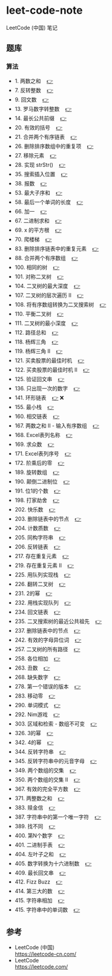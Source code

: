 # leet-code-note #

LeetCode (中国) 笔记

## <a id="problemSet"></a>题库 ##

### <a id="problemSet.algorithm"></a>算法 ###

* 1\. <a id="problemSet.algorithm.twoSum"></a>两数之和&nbsp;&nbsp;&nbsp;&nbsp;[:point_right:][problemSet.algorithm.twoSum]
* 7\. <a id="problemSet.algorithm.reverseInteger"></a>反转整数&nbsp;&nbsp;&nbsp;&nbsp;[:point_right:][problemSet.algorithm.reverseInteger]
* 9\. <a id="problemSet.algorithm.palindromeNumber"></a>回文数&nbsp;&nbsp;&nbsp;&nbsp;[:point_right:][problemSet.algorithm.palindromeNumber]
* 13\. <a id="problemSet.algorithm.romanToInteger"></a>罗马数字转整数&nbsp;&nbsp;&nbsp;&nbsp;[:point_right:][problemSet.algorithm.romanToInteger]
* 14\. <a id="problemSet.algorithm.longestCommonPrefix"></a>最长公共前缀&nbsp;&nbsp;&nbsp;&nbsp;[:point_right:][problemSet.algorithm.longestCommonPrefix]
* 20\. <a id="problemSet.algorithm.validParentheses"></a>有效的括号&nbsp;&nbsp;&nbsp;&nbsp;[:point_right:][problemSet.algorithm.validParentheses]
* 21\. <a id="problemSet.algorithm.mergeTwoSortedLists"></a>合并两个有序链表&nbsp;&nbsp;&nbsp;&nbsp;[:point_right:][problemSet.algorithm.mergeTwoSortedLists]
* 26\. <a id="problemSet.algorithm.removeDuplicatesFromSortedArray"></a>删除排序数组中的重复项&nbsp;&nbsp;&nbsp;&nbsp;[:point_right:][problemSet.algorithm.removeDuplicatesFromSortedArray]
* 27\. <a id="problemSet.algorithm.removeElement"></a>移除元素&nbsp;&nbsp;&nbsp;&nbsp;[:point_right:][problemSet.algorithm.removeElement]
* 28\. <a id="problemSet.algorithm.implementStrstr"></a>实现 strStr()&nbsp;&nbsp;&nbsp;&nbsp;[:point_right:][problemSet.algorithm.implementStrstr]
* 35\. <a id="problemSet.algorithm.searchInsertPosition"></a>搜索插入位置&nbsp;&nbsp;&nbsp;&nbsp;[:point_right:][problemSet.algorithm.searchInsertPosition]
* 38\. <a id="problemSet.algorithm.countAndSay"></a>报数&nbsp;&nbsp;&nbsp;&nbsp;[:point_right:][problemSet.algorithm.countAndSay]
* 53\. <a id="problemSet.algorithm.maximumSubarray"></a>最大子序和&nbsp;&nbsp;&nbsp;&nbsp;[:point_right:][problemSet.algorithm.maximumSubarray]
* 58\. <a id="problemSet.algorithm.lengthOfLastWord"></a>最后一个单词的长度&nbsp;&nbsp;&nbsp;&nbsp;[:point_right:][problemSet.algorithm.lengthOfLastWord]
* 66\. <a id="problemSet.algorithm.plusOne"></a>加一&nbsp;&nbsp;&nbsp;&nbsp;[:point_right:][problemSet.algorithm.plusOne]
* 67\. <a id="problemSet.algorithm.addBinary"></a>二进制求和&nbsp;&nbsp;&nbsp;&nbsp;[:point_right:][problemSet.algorithm.addBinary]
* 69\. <a id="problemSet.algorithm.sqrtX"></a>x 的平方根&nbsp;&nbsp;&nbsp;&nbsp;[:point_right:][problemSet.algorithm.sqrtX]
* 70\. <a id="problemSet.algorithm.climbingStairs"></a>爬楼梯&nbsp;&nbsp;&nbsp;&nbsp;[:point_right:][problemSet.algorithm.climbingStairs]
* 83\. <a id="problemSet.algorithm.removeDuplicatesFromSortedList"></a>删除排序链表中的重复元素&nbsp;&nbsp;&nbsp;&nbsp;[:point_right:][problemSet.algorithm.removeDuplicatesFromSortedList]
* 88\. <a id="problemSet.algorithm.mergeSortedArray"></a>合并两个有序数组&nbsp;&nbsp;&nbsp;&nbsp;[:point_right:][problemSet.algorithm.mergeSortedArray]
* 100\. <a id="problemSet.algorithm.sameTree"></a>相同的树&nbsp;&nbsp;&nbsp;&nbsp;[:point_right:][problemSet.algorithm.sameTree]
* 101\. <a id="problemSet.algorithm.symmetricTree"></a>对称二叉树&nbsp;&nbsp;&nbsp;&nbsp;[:point_right:][problemSet.algorithm.symmetricTree]
* 104\. <a id="problemSet.algorithm.maximumDepthOfBinaryTree"></a>二叉树的最大深度&nbsp;&nbsp;&nbsp;&nbsp;[:point_right:][problemSet.algorithm.maximumDepthOfBinaryTree]
* 107\. <a id="problemSet.algorithm.binaryTreeLevelOrderTraversalII"></a>二叉树的层次遍历 II&nbsp;&nbsp;&nbsp;&nbsp;[:point_right:][problemSet.algorithm.binaryTreeLevelOrderTraversalII]
* 108\. <a id="problemSet.algorithm.convertSortedArrayToBinarySearchTree"></a>将有序数组转换为二叉搜索树&nbsp;&nbsp;&nbsp;&nbsp;[:point_right:][problemSet.algorithm.convertSortedArrayToBinarySearchTree]
* 110\. <a id="problemSet.algorithm.balancedBinaryTree"></a>平衡二叉树&nbsp;&nbsp;&nbsp;&nbsp;[:point_right:][problemSet.algorithm.balancedBinaryTree]
* 111\. <a id="problemSet.algorithm.minimumDepthOfBinaryTree"></a>二叉树的最小深度&nbsp;&nbsp;&nbsp;&nbsp;[:point_right:][problemSet.algorithm.minimumDepthOfBinaryTree]
* 112\. <a id="problemSet.algorithm.pathSum"></a>路径总和&nbsp;&nbsp;&nbsp;&nbsp;[:point_right:][problemSet.algorithm.pathSum]
* 118\. <a id="problemSet.algorithm.pascalsTriangle"></a>杨辉三角&nbsp;&nbsp;&nbsp;&nbsp;[:point_right:][problemSet.algorithm.pascalsTriangle]
* 119\. <a id="problemSet.algorithm.pascalsTriangleII"></a>杨辉三角 II&nbsp;&nbsp;&nbsp;&nbsp;[:point_right:][problemSet.algorithm.pascalsTriangleII]
* 121\. <a id="problemSet.algorithm.bestTimeToBuyAndSellStock"></a>买卖股票的最佳时机&nbsp;&nbsp;&nbsp;&nbsp;[:point_right:][problemSet.algorithm.bestTimeToBuyAndSellStock]
* 122\. <a id="problemSet.algorithm.bestTimeToBuyAndSellStockII"></a>买卖股票的最佳时机 II&nbsp;&nbsp;&nbsp;&nbsp;[:point_right:][problemSet.algorithm.bestTimeToBuyAndSellStockII]
* 125\. <a id="problemSet.algorithm.validPalindrome"></a>验证回文串&nbsp;&nbsp;&nbsp;&nbsp;[:point_right:][problemSet.algorithm.validPalindrome]
* 136\. <a id="problemSet.algorithm.singleNumber"></a>只出现一次的数字&nbsp;&nbsp;&nbsp;&nbsp;[:point_right:][problemSet.algorithm.singleNumber]
* 141\. <a id="problemSet.algorithm.linkedListCycle"></a>环形链表&nbsp;&nbsp;&nbsp;&nbsp;[:point_right:][problemSet.algorithm.linkedListCycle] :x:
* 155\. <a id="problemSet.algorithm.minStack"></a>最小栈&nbsp;&nbsp;&nbsp;&nbsp;[:point_right:][problemSet.algorithm.minStack]
* 160\. <a id="problemSet.algorithm.intersectionOfTwoLinkedLists"></a>相交链表&nbsp;&nbsp;&nbsp;&nbsp;[:point_right:][problemSet.algorithm.intersectionOfTwoLinkedLists]
* 167\. <a id="problemSet.algorithm.twoSumIIInputArrayIsSorted"></a>两数之和 II - 输入有序数组&nbsp;&nbsp;&nbsp;&nbsp;[:point_right:][problemSet.algorithm.twoSumIIInputArrayIsSorted]
* 168\. <a id="problemSet.algorithm.excelSheetColumnTitle"></a>Excel表列名称&nbsp;&nbsp;&nbsp;&nbsp;[:point_right:][problemSet.algorithm.excelSheetColumnTitle]
* 169\. <a id="problemSet.algorithm.majorityElement"></a>求众数&nbsp;&nbsp;&nbsp;&nbsp;[:point_right:][problemSet.algorithm.majorityElement]
* 171\. <a id="problemSet.algorithm.excelSheetColumnNumber"></a>Excel表列序号&nbsp;&nbsp;&nbsp;&nbsp;[:point_right:][problemSet.algorithm.excelSheetColumnNumber]
* 172\. <a id="problemSet.algorithm.factorialTrailingZeroes"></a>阶乘后的零&nbsp;&nbsp;&nbsp;&nbsp;[:point_right:][problemSet.algorithm.factorialTrailingZeroes]
* 189\. <a id="problemSet.algorithm.rotateArray"></a>旋转数组&nbsp;&nbsp;&nbsp;&nbsp;[:point_right:][problemSet.algorithm.rotateArray]
* 190\. <a id="problemSet.algorithm.reverseBits"></a>颠倒二进制位&nbsp;&nbsp;&nbsp;&nbsp;[:point_right:][problemSet.algorithm.reverseBits]
* 191\. <a id="problemSet.algorithm.numberOf1Bits"></a>位1的个数&nbsp;&nbsp;&nbsp;&nbsp;[:point_right:][problemSet.algorithm.numberOf1Bits]
* 198\. <a id="problemSet.algorithm.houseRobber"></a>打家劫舍&nbsp;&nbsp;&nbsp;&nbsp;[:point_right:][problemSet.algorithm.houseRobber]
* 202\. <a id="problemSet.algorithm.happyNumber"></a>快乐数&nbsp;&nbsp;&nbsp;&nbsp;[:point_right:][problemSet.algorithm.happyNumber]
* 203\. <a id="problemSet.algorithm.removeLinkedListElements"></a>删除链表中的节点&nbsp;&nbsp;&nbsp;&nbsp;[:point_right:][problemSet.algorithm.removeLinkedListElements]
* 204\. <a id="problemSet.algorithm.countPrimes"></a>计数质数&nbsp;&nbsp;&nbsp;&nbsp;[:point_right:][problemSet.algorithm.countPrimes]
* 205\. <a id="problemSet.algorithm.isomorphicStrings"></a>同构字符串&nbsp;&nbsp;&nbsp;&nbsp;[:point_right:][problemSet.algorithm.isomorphicStrings]
* 206\. <a id="problemSet.algorithm.reverseLinkedList"></a>反转链表&nbsp;&nbsp;&nbsp;&nbsp;[:point_right:][problemSet.algorithm.reverseLinkedList]
* 217\. <a id="problemSet.algorithm.containsDuplicate"></a>存在重复元素&nbsp;&nbsp;&nbsp;&nbsp;[:point_right:][problemSet.algorithm.containsDuplicate]
* 219\. <a id="problemSet.algorithm.containsDuplicateII"></a>存在重复元素 II&nbsp;&nbsp;&nbsp;&nbsp;[:point_right:][problemSet.algorithm.containsDuplicateII]
* 225\. <a id="problemSet.algorithm.implementStackUsingQueues"></a>用队列实现栈&nbsp;&nbsp;&nbsp;&nbsp;[:point_right:][problemSet.algorithm.implementStackUsingQueues]
* 226\. <a id="problemSet.algorithm.invertBinaryTree"></a>翻转二叉树&nbsp;&nbsp;&nbsp;&nbsp;[:point_right:][problemSet.algorithm.invertBinaryTree]
* 231\. <a id="problemSet.algorithm.powerOfTwo"></a>2的幂&nbsp;&nbsp;&nbsp;&nbsp;[:point_right:][problemSet.algorithm.powerOfTwo]
* 232\. <a id="problemSet.algorithm.implementQueueUsingStacks"></a>用栈实现队列&nbsp;&nbsp;&nbsp;&nbsp;[:point_right:][problemSet.algorithm.implementQueueUsingStacks]
* 234\. <a id="problemSet.algorithm.palindromeLinkedList"></a>回文链表&nbsp;&nbsp;&nbsp;&nbsp;[:point_right:][problemSet.algorithm.palindromeLinkedList]
* 235\. <a id="problemSet.algorithm.lowestCommonAncestorOfABinarySearchTree"></a>二叉搜索树的最近公共祖先&nbsp;&nbsp;&nbsp;&nbsp;[:point_right:][problemSet.algorithm.lowestCommonAncestorOfABinarySearchTree]
* 237\. <a id="problemSet.algorithm.deleteNodeInALinkedList"></a>删除链表中的节点&nbsp;&nbsp;&nbsp;&nbsp;[:point_right:][problemSet.algorithm.deleteNodeInALinkedList]
* 242\. <a id="problemSet.algorithm.validAnagram"></a>有效的字母异位词&nbsp;&nbsp;&nbsp;&nbsp;[:point_right:][problemSet.algorithm.validAnagram]
* 257\. <a id="problemSet.algorithm.binaryTreePaths"></a>二叉树的所有路径&nbsp;&nbsp;&nbsp;&nbsp;[:point_right:][problemSet.algorithm.binaryTreePaths]
* 258\. <a id="problemSet.algorithm.addDigits"></a>各位相加&nbsp;&nbsp;&nbsp;&nbsp;[:point_right:][problemSet.algorithm.addDigits]
* 263\. <a id="problemSet.algorithm.uglyNumber"></a>丑数&nbsp;&nbsp;&nbsp;&nbsp;[:point_right:][problemSet.algorithm.uglyNumber]
* 268\. <a id="problemSet.algorithm.missingNumber"></a>缺失数字&nbsp;&nbsp;&nbsp;&nbsp;[:point_right:][problemSet.algorithm.missingNumber]
* 278\. <a id="problemSet.algorithm.firstBadVersion"></a>第一个错误的版本&nbsp;&nbsp;&nbsp;&nbsp;[:point_right:][problemSet.algorithm.firstBadVersion]
* 283\. <a id="problemSet.algorithm.moveZeroes"></a>移动零&nbsp;&nbsp;&nbsp;&nbsp;[:point_right:][problemSet.algorithm.moveZeroes]
* 290\. <a id="problemSet.algorithm.wordPattern"></a>单词模式&nbsp;&nbsp;&nbsp;&nbsp;[:point_right:][problemSet.algorithm.wordPattern]
* 292\. <a id="problemSet.algorithm.nimGame"></a>Nim游戏&nbsp;&nbsp;&nbsp;&nbsp;[:point_right:][problemSet.algorithm.nimGame]
* 303\. <a id="problemSet.algorithm.rangeSumQuery-Immutable"></a>区域和检索 - 数组不可变&nbsp;&nbsp;&nbsp;&nbsp;[:point_right:][problemSet.algorithm.rangeSumQuery-Immutable]
* 326\. <a id="problemSet.algorithm.powerOfThree"></a>3的幂&nbsp;&nbsp;&nbsp;&nbsp;[:point_right:][problemSet.algorithm.powerOfThree]
* 342\. <a id="problemSet.algorithm.powerOfFour"></a>4的幂&nbsp;&nbsp;&nbsp;&nbsp;[:point_right:][problemSet.algorithm.powerOfFour]
* 344\. <a id="problemSet.algorithm.reverseString"></a>反转字符串&nbsp;&nbsp;&nbsp;&nbsp;[:point_right:][problemSet.algorithm.reverseString]
* 345\. <a id="problemSet.algorithm.reverseVowelsOfAString"></a>反转字符串中的元音字母&nbsp;&nbsp;&nbsp;&nbsp;[:point_right:][problemSet.algorithm.reverseVowelsOfAString]
* 349\. <a id="problemSet.algorithm.intersectionOfTwoArrays"></a>两个数组的交集&nbsp;&nbsp;&nbsp;&nbsp;[:point_right:][problemSet.algorithm.intersectionOfTwoArrays]
* 350\. <a id="problemSet.algorithm.intersectionOfTwoArraysII"></a>两个数组的交集 II&nbsp;&nbsp;&nbsp;&nbsp;[:point_right:][problemSet.algorithm.intersectionOfTwoArraysII]
* 367\. <a id="problemSet.algorithm.validPerfectSquare"></a>有效的完全平方数&nbsp;&nbsp;&nbsp;&nbsp;[:point_right:][problemSet.algorithm.validPerfectSquare]
* 371\. <a id="problemSet.algorithm.sumOfTwoIntegers"></a>两整数之和&nbsp;&nbsp;&nbsp;&nbsp;[:point_right:][problemSet.algorithm.sumOfTwoIntegers]
* 383\. <a id="problemSet.algorithm.ransomNote"></a>赎金信&nbsp;&nbsp;&nbsp;&nbsp;[:point_right:][problemSet.algorithm.ransomNote]
* 387\. <a id="problemSet.algorithm.firstUniqueCharacterInAString"></a>字符串中的第一个唯一字符&nbsp;&nbsp;&nbsp;&nbsp;[:point_right:][problemSet.algorithm.firstUniqueCharacterInAString]
* 389\. <a id="problemSet.algorithm.findTheDifference"></a>找不同&nbsp;&nbsp;&nbsp;&nbsp;[:point_right:][problemSet.algorithm.findTheDifference]
* 400\. <a id="problemSet.algorithm.nthDigit"></a>第N个数字&nbsp;&nbsp;&nbsp;&nbsp;[:point_right:][problemSet.algorithm.nthDigit]
* 401\. <a id="problemSet.algorithm.binaryWatch"></a>二进制手表&nbsp;&nbsp;&nbsp;&nbsp;[:point_right:][problemSet.algorithm.binaryWatch]
* 404\. <a id="problemSet.algorithm.sumOfLeftLeaves"></a>左叶子之和&nbsp;&nbsp;&nbsp;&nbsp;[:point_right:][problemSet.algorithm.sumOfLeftLeaves]
* 405\. <a id="problemSet.algorithm.convertANumberToHexadecimal"></a>数字转换为十六进制数&nbsp;&nbsp;&nbsp;&nbsp;[:point_right:][problemSet.algorithm.convertANumberToHexadecimal]
* 409\. <a id="problemSet.algorithm.longestPalindrome"></a>最长回文串&nbsp;&nbsp;&nbsp;&nbsp;[:point_right:][problemSet.algorithm.longestPalindrome]
* 412\. <a id="problemSet.algorithm.fizzBuzz"></a>Fizz Buzz&nbsp;&nbsp;&nbsp;&nbsp;[:point_right:][problemSet.algorithm.fizzBuzz]
* 414\. <a id="problemSet.algorithm.thirdMaximumNumber"></a>第三大的数&nbsp;&nbsp;&nbsp;&nbsp;[:point_right:][problemSet.algorithm.thirdMaximumNumber]
* 415\. <a id="problemSet.algorithm.addStrings"></a>字符串相加&nbsp;&nbsp;&nbsp;&nbsp;[:point_right:][problemSet.algorithm.addStrings]
* 415\. <a id="problemSet.algorithm.numberOfSegmentsInAString"></a>字符串中的单词数&nbsp;&nbsp;&nbsp;&nbsp;[:point_right:][problemSet.algorithm.numberOfSegmentsInAString]

## 参考 ##

* LeetCode (中国)  
  <https://leetcode-cn.com/>
* LeetCode  
  <https://leetcode.com/>

<!-- 链接 开始 -->
[problemSet.algorithm.twoSum]: problemSet/algorithm/twoSum.md#twoSum "两数之和"
[problemSet.algorithm.reverseInteger]: problemSet/algorithm/reverseInteger.md#reverseInteger "反转整数"
[problemSet.algorithm.palindromeNumber]: problemSet/algorithm/palindromeNumber.md#palindromeNumber "回文数"
[problemSet.algorithm.romanToInteger]: problemSet/algorithm/romanToInteger.md#romanToInteger "罗马数字转整数"
[problemSet.algorithm.longestCommonPrefix]: problemSet/algorithm/longestCommonPrefix.md#longestCommonPrefix "最长公共前缀"
[problemSet.algorithm.validParentheses]: problemSet/algorithm/validParentheses.md#validParentheses "有效的括号"
[problemSet.algorithm.mergeTwoSortedLists]: problemSet/algorithm/mergeTwoSortedLists.md#mergeTwoSortedLists "合并两个有序链表"
[problemSet.algorithm.removeDuplicatesFromSortedArray]: problemSet/algorithm/removeDuplicatesFromSortedArray.md#removeDuplicatesFromSortedArray "删除排序数组中的重复项"
[problemSet.algorithm.removeElement]: problemSet/algorithm/removeElement.md#removeElement "移除元素"
[problemSet.algorithm.implementStrstr]: problemSet/algorithm/implementStrstr.md#implementStrstr "实现 strStr()"
[problemSet.algorithm.searchInsertPosition]: problemSet/algorithm/searchInsertPosition.md#searchInsertPosition "搜索插入位置"
[problemSet.algorithm.countAndSay]: problemSet/algorithm/countAndSay.md#countAndSay "报数"
[problemSet.algorithm.maximumSubarray]: problemSet/algorithm/maximumSubarray.md#maximumSubarray "最大子序和"
[problemSet.algorithm.lengthOfLastWord]: problemSet/algorithm/lengthOfLastWord.md#lengthOfLastWord "最后一个单词的长度"
[problemSet.algorithm.plusOne]: problemSet/algorithm/plusOne.md#plusOne "加一"
[problemSet.algorithm.addBinary]: problemSet/algorithm/addBinary.md#addBinary "二进制求和"
[problemSet.algorithm.sqrtX]: problemSet/algorithm/sqrtX.md#sqrtX "x 的平方根"
[problemSet.algorithm.climbingStairs]: problemSet/algorithm/climbingStairs.md#climbingStairs "爬楼梯"
[problemSet.algorithm.removeDuplicatesFromSortedList]: problemSet/algorithm/removeDuplicatesFromSortedList.md#removeDuplicatesFromSortedList "删除排序链表中的重复元素"
[problemSet.algorithm.mergeSortedArray]: problemSet/algorithm/mergeSortedArray.md#mergeSortedArray "合并两个有序数组"
[problemSet.algorithm.sameTree]: problemSet/algorithm/sameTree.md#sameTree "相同的树"
[problemSet.algorithm.symmetricTree]: problemSet/algorithm/symmetricTree.md#symmetricTree "对称二叉树"
[problemSet.algorithm.maximumDepthOfBinaryTree]: problemSet/algorithm/maximumDepthOfBinaryTree.md#maximumDepthOfBinaryTree "二叉树的最大深度"
[problemSet.algorithm.binaryTreeLevelOrderTraversalII]: problemSet/algorithm/binaryTreeLevelOrderTraversalII.md#binaryTreeLevelOrderTraversalII "二叉树的层次遍历 II"
[problemSet.algorithm.convertSortedArrayToBinarySearchTree]: problemSet/algorithm/convertSortedArrayToBinarySearchTree.md#convertSortedArrayToBinarySearchTree "将有序数组转换为二叉搜索树"
[problemSet.algorithm.balancedBinaryTree]: problemSet/algorithm/balancedBinaryTree.md#balancedBinaryTree "平衡二叉树"
[problemSet.algorithm.minimumDepthOfBinaryTree]: problemSet/algorithm/minimumDepthOfBinaryTree.md#minimumDepthOfBinaryTree "二叉树的最小深度"
[problemSet.algorithm.pathSum]: problemSet/algorithm/pathSum.md#pathSum "路径总和"
[problemSet.algorithm.pascalsTriangle]: problemSet/algorithm/pascalsTriangle.md#pascalsTriangle "杨辉三角"
[problemSet.algorithm.pascalsTriangleII]: problemSet/algorithm/pascalsTriangleII.md#pascalsTriangleII "杨辉三角 II"
[problemSet.algorithm.bestTimeToBuyAndSellStock]: problemSet/algorithm/bestTimeToBuyAndSellStock.md#bestTimeToBuyAndSellStock "买卖股票的最佳时机"
[problemSet.algorithm.bestTimeToBuyAndSellStockII]: problemSet/algorithm/bestTimeToBuyAndSellStockII.md#bestTimeToBuyAndSellStockII "买卖股票的最佳时机 II"
[problemSet.algorithm.validPalindrome]: problemSet/algorithm/validPalindrome.md#validPalindrome "验证回文串"
[problemSet.algorithm.singleNumber]: problemSet/algorithm/singleNumber.md#singleNumber "只出现一次的数字"
[problemSet.algorithm.linkedListCycle]: problemSet/algorithm/linkedListCycle.md#linkedListCycle "环形链表"
[problemSet.algorithm.minStack]: problemSet/algorithm/minStack.md#minStack "最小栈"
[problemSet.algorithm.intersectionOfTwoLinkedLists]: problemSet/algorithm/intersectionOfTwoLinkedLists.md#intersectionOfTwoLinkedLists "相交链表"
[problemSet.algorithm.twoSumIIInputArrayIsSorted]: problemSet/algorithm/twoSumIIInputArrayIsSorted.md#twoSumIIInputArrayIsSorted "两数之和 II - 输入有序数组"
[problemSet.algorithm.excelSheetColumnTitle]: problemSet/algorithm/excelSheetColumnTitle.md#excelSheetColumnTitle "Excel表列名称"
[problemSet.algorithm.majorityElement]: problemSet/algorithm/majorityElement.md#majorityElement "求众数"
[problemSet.algorithm.excelSheetColumnNumber]: problemSet/algorithm/excelSheetColumnNumber.md#excelSheetColumnNumber "Excel表列序号"
[problemSet.algorithm.factorialTrailingZeroes]: problemSet/algorithm/factorialTrailingZeroes.md#factorialTrailingZeroes "阶乘后的零"
[problemSet.algorithm.rotateArray]: problemSet/algorithm/rotateArray.md#rotateArray "旋转数组"
[problemSet.algorithm.reverseBits]: problemSet/algorithm/reverseBits.md#reverseBits "颠倒二进制位"
[problemSet.algorithm.numberOf1Bits]: problemSet/algorithm/numberOf1Bits.md#numberOf1Bits "位1的个数"
[problemSet.algorithm.houseRobber]: problemSet/algorithm/houseRobber.md#houseRobber "打家劫舍"
[problemSet.algorithm.happyNumber]: problemSet/algorithm/happyNumber.md#happyNumber "快乐数"
[problemSet.algorithm.removeLinkedListElements]: problemSet/algorithm/removeLinkedListElements.md#removeLinkedListElements "删除链表中的节点"
[problemSet.algorithm.countPrimes]: problemSet/algorithm/countPrimes.md#countPrimes "计数质数"
[problemSet.algorithm.isomorphicStrings]: problemSet/algorithm/isomorphicStrings.md#isomorphicStrings "同构字符串"
[problemSet.algorithm.reverseLinkedList]: problemSet/algorithm/reverseLinkedList.md#reverseLinkedList "反转链表"
[problemSet.algorithm.containsDuplicate]: problemSet/algorithm/containsDuplicate.md#containsDuplicate "存在重复元素"
[problemSet.algorithm.containsDuplicateII]: problemSet/algorithm/containsDuplicateII.md#containsDuplicateII "存在重复元素 II"
[problemSet.algorithm.implementStackUsingQueues]: problemSet/algorithm/implementStackUsingQueues.md#implementStackUsingQueues "用队列实现栈"
[problemSet.algorithm.invertBinaryTree]: problemSet/algorithm/invertBinaryTree.md#invertBinaryTree "翻转二叉树"
[problemSet.algorithm.powerOfTwo]: problemSet/algorithm/powerOfTwo.md#powerOfTwo "2的幂"
[problemSet.algorithm.implementQueueUsingStacks]: problemSet/algorithm/implementQueueUsingStacks.md#implementQueueUsingStacks "用栈实现队列"
[problemSet.algorithm.palindromeLinkedList]: problemSet/algorithm/palindromeLinkedList.md#palindromeLinkedList "用栈实现队列"
[problemSet.algorithm.lowestCommonAncestorOfABinarySearchTree]: problemSet/algorithm/lowestCommonAncestorOfABinarySearchTree.md#lowestCommonAncestorOfABinarySearchTree "二叉搜索树的最近公共祖先"
[problemSet.algorithm.deleteNodeInALinkedList]: problemSet/algorithm/deleteNodeInALinkedList.md#deleteNodeInALinkedList "删除链表中的节点"
[problemSet.algorithm.validAnagram]: problemSet/algorithm/validAnagram.md#validAnagram "有效的字母异位词"
[problemSet.algorithm.binaryTreePaths]: problemSet/algorithm/binaryTreePaths.md#binaryTreePaths "二叉树的所有路径"
[problemSet.algorithm.addDigits]: problemSet/algorithm/addDigits.md#addDigits "各位相加"
[problemSet.algorithm.uglyNumber]: problemSet/algorithm/uglyNumber.md#uglyNumber "丑数"
[problemSet.algorithm.missingNumber]: problemSet/algorithm/missingNumber.md#missingNumber "缺失数字"
[problemSet.algorithm.firstBadVersion]: problemSet/algorithm/firstBadVersion.md#firstBadVersion "第一个错误的版本"
[problemSet.algorithm.moveZeroes]: problemSet/algorithm/moveZeroes.md#moveZeroes "移动零"
[problemSet.algorithm.wordPattern]: problemSet/algorithm/wordPattern.md#wordPattern "单词模式"
[problemSet.algorithm.nimGame]: problemSet/algorithm/nimGame.md#nimGame "Nim游戏"
[problemSet.algorithm.rangeSumQuery-Immutable]: problemSet/algorithm/rangeSumQuery-Immutable.md#rangeSumQuery-Immutable "区域和检索 - 数组不可变"
[problemSet.algorithm.powerOfThree]: problemSet/algorithm/powerOfThree.md#powerOfThree "3的幂"
[problemSet.algorithm.powerOfFour]: problemSet/algorithm/powerOfFour.md#powerOfFour "4的幂"
[problemSet.algorithm.reverseString]: problemSet/algorithm/reverseString.md#reverseString "反转字符串"
[problemSet.algorithm.reverseVowelsOfAString]: problemSet/algorithm/reverseVowelsOfAString.md#reverseVowelsOfAString "反转字符串中的元音字母"
[problemSet.algorithm.intersectionOfTwoArrays]: problemSet/algorithm/intersectionOfTwoArrays.md#intersectionOfTwoArrays "两个数组的交集"
[problemSet.algorithm.intersectionOfTwoArraysII]: problemSet/algorithm/intersectionOfTwoArraysII.md#intersectionOfTwoArraysII "两个数组的交集 II"
[problemSet.algorithm.validPerfectSquare]: problemSet/algorithm/validPerfectSquare.md#validPerfectSquare "有效的完全平方数"
[problemSet.algorithm.sumOfTwoIntegers]: problemSet/algorithm/sumOfTwoIntegers.md#sumOfTwoIntegers "两整数之和"
[problemSet.algorithm.ransomNote]: problemSet/algorithm/ransomNote.md#ransomNote "赎金信"
[problemSet.algorithm.firstUniqueCharacterInAString]: problemSet/algorithm/firstUniqueCharacterInAString.md#firstUniqueCharacterInAString "字符串中的第一个唯一字符"
[problemSet.algorithm.findTheDifference]: problemSet/algorithm/findTheDifference.md#findTheDifference "找不同"
[problemSet.algorithm.nthDigit]: problemSet/algorithm/nthDigit.md#nthDigit "第N个数字"
[problemSet.algorithm.binaryWatch]: problemSet/algorithm/binaryWatch.md#binaryWatch "二进制手表"
[problemSet.algorithm.sumOfLeftLeaves]: problemSet/algorithm/sumOfLeftLeaves.md#sumOfLeftLeaves "左叶子之和"
[problemSet.algorithm.convertANumberToHexadecimal]: problemSet/algorithm/convertANumberToHexadecimal.md#convertANumberToHexadecimal "数字转换为十六进制数"
[problemSet.algorithm.longestPalindrome]: problemSet/algorithm/longestPalindrome.md#longestPalindrome "最长回文串"
[problemSet.algorithm.fizzBuzz]: problemSet/algorithm/fizzBuzz.md#fizzBuzz "Fizz Buzz"
[problemSet.algorithm.thirdMaximumNumber]: problemSet/algorithm/thirdMaximumNumber.md#thirdMaximumNumber "第三大的数"
[problemSet.algorithm.addStrings]: problemSet/algorithm/addStrings.md#addStrings "字符串相加"
[problemSet.algorithm.numberOfSegmentsInAString]: problemSet/algorithm/numberOfSegmentsInAString.md#numberOfSegmentsInAString "字符串中的单词数"
<!-- 链接 结束 -->